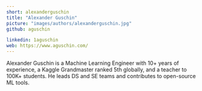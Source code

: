 ```yaml
---
short: alexanderguschin
title: "Alexander Guschin"
picture: "images/authors/alexanderguschin.jpg"
github: aguschin

linkedin: 1aguschin
web: https://www.aguschin.com/
---
```


Alexander Guschin is a Machine Learning Engineer with 10+ years of experience, a Kaggle Grandmaster ranked 5th globally, and a teacher to 100K+ students. He leads DS and SE teams and contributes to open-source ML tools.